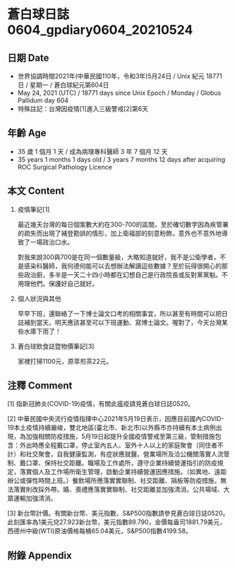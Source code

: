 [_metadata_:encoding]: - "utf-8"
[_metadata_:language]: - "zh-Hant-TW"
[_metadata_:fileformat]: - "markdown"
[_metadata_:MIME_type]: - "text/plain"
[_metadata_:markdown_version]: - "commonmark version 0.29"
[_metadata_:markdown_spec]: - "https://spec.commonmark.org/0.29/"

# 蒼白球日誌0604_gpdiary0604_20210524 #

## 日期 Date ##

* 世界協調時間2021年(中華民國110年，令和3年)5月24日 / Unix 紀元 18771 日 / 星期一 / 蒼白球紀元第604日
* May 24, 2021 (UTC) / 18771 days since Unix Epoch / Monday / Globus Pallidum day 604
* 特殊註記：台灣因疫情[1]進入三級警戒[2]第6天

## 年齡 Age ##

* 35 歲 1 個月 1 天 / 成為病理專科醫師 3 年 7 個月 12 天
* 35 years 1 months 1 days old / 3 years 7 months 12 days after acquiring ROC Surgical Pathology Licence

## 本文 Content ##

1. 疫情筆記[1]

    最近幾天台灣的每日個案數大約在300-700的區間，至於確切數字因為疾管署的疏失而出現了補登勘誤的情形，加上衛福部的刻意粉飾，意外也不意外地導致了一場政治口水。

    對我來說300與700是在同一個數量級，大略知道就好，我不是公衛學者，不是感染科醫師，我何德何能可以去想辦法解讀這些數據？至於玩得很開心的那些政治廚，多半是一天二十四小時都在幻想自己是行政院長或反對黨黨魁。不用理他們。保護好自己就好。    

2. 個人狀況與其他

    早早下班，還聯絡了一下博士論文口考的相關事宜，所以甚至有時間可以把日誌補到當天。明天應該甚至可以下班運動、寫博士論文。喔對了，今天台灣某些水庫下雨了！
    
3. 蒼白球飲食誌暨物價筆記[3]

    家裡打掃1100元，原萃煎茶22元。

## 注釋 Comment ##

[1] 指新冠肺炎(COVID-19)疫情，有關此瘟疫請見蒼白球日誌0520。

[2] 中華民國中央流行疫情指揮中心2021年5月19日表示，因應目前國內COVID-19本土疫情持續嚴峻，雙北地區(臺北市、新北市)以外縣市亦持續有本土病例出現，為加強相關防疫措施，5月19日起提升全國疫情警戒至第三級，管制措施包含：外出時應全程戴口罩，停止室內五人、室外十人以上的家庭聚會（同住者不計）和社交聚會，自我健康監測，有症狀應就醫，營業場所及洽公機關落實人流管制、戴口罩、保持社交距離。職場及工作處所，遵守企業持續營運指引的防疫規定，落實個人及工作場所衛生管理，啟動企業持續營運因應措施。（如異地、遠距辦公或彈性時間上班。）餐飲場所應落實實聯制、社交距離、隔板等防疫措施，無法落實則改採外帶。婚、喪禮應落實實聯制、社交距離並加強清消。公共場域、大眾運輸加強清消。

[3] 新台幣計價。有關新台幣、美元指數、S&P500指數請參見蒼白球日誌0520。此刻匯率為1美元兌27.923新台幣，美元指數89.790，金價每盎司1881.79美元，西德州中級(WTI)原油價格每桶65.04美元，S&P500指數4199.58。

## 附錄 Appendix ##

